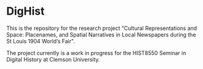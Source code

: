 # DigHist
This is the repository for the research project "Cultural Representations and Space: Placenames, and Spatial Narratives in Local Newspapers during the St Louis 1904 World’s Fair". 

The project currently is a work in progress for the HIST8550 Seminar in Digital History at Clemson University.

